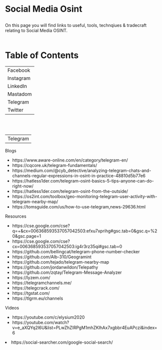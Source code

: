 # <p>Social Media Osint</p>
On this page you will find links to useful, tools, technqiues & tradecraft relating to Social Media OSINT. 
<br/>
<br/>
# Table of Contents
<table>
  <tr>
    <td>Facebook</td>
  </tr>
  <tr>
    <td>Instagram</td>
  </tr>
  <tr>
    <td>LinkedIn</td>
  </tr>
  <tr>
    <td>Mastadom</td>
  </tr>
  <tr>
    <td>Telegram</td>
  </tr>
  <tr>
    <td>Twitter</td>
  </tr>
</table>
<br></br>
<table>
 <tr>
  <td>Telegram</td>
 </tr>
</table>
<p>Blogs</p>
 <ul>
  <li>https://www.aware-online.com/en/category/telegram-en/</li>
  <li>https://cqcore.uk/telegram-fundamentals/</li>
  <li>https://medium.com/@cyb_detective/analyzing-telegram-chats-and-channels-regular-expressions-in-osint-in-practice-48810d5b77e6</li>
  <li>https://hatless1der.com/telegram-osint-basics-5-tips-anyone-can-do-right-now/</li>
  <li>https://hatless1der.com/telegram-osint-from-the-outside/</li>
  <li>https://os2int.com/toolbox/geo-monitoring-telegram-user-activity-with-telegram-nearby-map/</li>
  <li>https://tomsguide.com/us/how-to-use-telegram,news-29636.html</li>
 </ul>
<p>Resources</p>
<ul>
 <li>https://cse.google.com/cse?q=+&cx=006368593537057042503:efxu7xprihg#gsc.tab=0&gsc.q=%20&gsc.page=1</li>
 <li>https://cse.google.com/cse?cx=006368593537057042503:ig4r3rz35qi#gsc.tab=0</li>
 <li>https://github.com/bellingcat/telegram-phone-number-checker</li>
 <li>https://github.com/Alb-310/Geogramint</li>
 <li>https://github.com/tejado/telegram-nearby-map</li>
 <li>https://github.com/jordanwildon/Telepathy</li>
 <li>https://github.com/zqtay/Telegram-Message-Analyzer</li>
 <li>https://lyzem.com/</li>
 <li>https://telegramchannels.me/</li>
 <li>https://telegcrack.com/</li>
 <li>https://tgstat.com/</li>
 <li>https://tlgrm.eu/channels</li>
</ul>
<p>Videos</p>
<ul>
  <li>https://youtube.com/c/elysium2020</li>
  <li>https://youtube.com/watch?v=e_aXQYq2l6U&list=PLwZhZIRPgM1mhZKlhAx7xgbbr4EuAPczi&index=6</li>
</ul>
 <li>https://social-searcher.com/google-social-search/</li>
  
  




